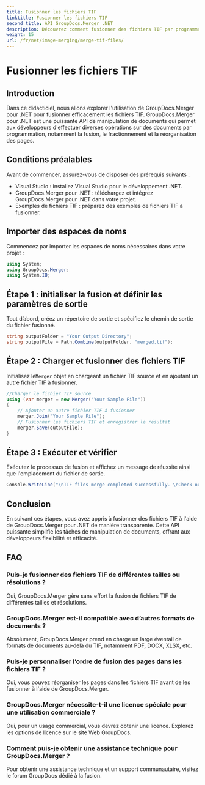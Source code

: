 ```yaml
---
title: Fusionner les fichiers TIF
linktitle: Fusionner les fichiers TIF
second_title: API GroupDocs.Merger .NET
description: Découvrez comment fusionner des fichiers TIF par programme à l’aide de GroupDocs.Merger pour .NET. API de manipulation de documents efficace pour les développeurs .NET.
weight: 15
url: /fr/net/image-merging/merge-tif-files/
---
```


# Fusionner les fichiers TIF

## Introduction
Dans ce didacticiel, nous allons explorer l'utilisation de GroupDocs.Merger pour .NET pour fusionner efficacement les fichiers TIF. GroupDocs.Merger pour .NET est une puissante API de manipulation de documents qui permet aux développeurs d'effectuer diverses opérations sur des documents par programmation, notamment la fusion, le fractionnement et la réorganisation des pages.
## Conditions préalables
Avant de commencer, assurez-vous de disposer des prérequis suivants :
- Visual Studio : installez Visual Studio pour le développement .NET.
- GroupDocs.Merger pour .NET : téléchargez et intégrez GroupDocs.Merger pour .NET dans votre projet.
- Exemples de fichiers TIF : préparez des exemples de fichiers TIF à fusionner.

## Importer des espaces de noms
Commencez par importer les espaces de noms nécessaires dans votre projet :
```csharp
using System; 
using GroupDocs.Merger;
using System.IO;
```
## Étape 1 : initialiser la fusion et définir les paramètres de sortie
Tout d’abord, créez un répertoire de sortie et spécifiez le chemin de sortie du fichier fusionné.
```csharp
string outputFolder = "Your Output Directory";
string outputFile = Path.Combine(outputFolder, "merged.tif");
```
## Étape 2 : Charger et fusionner des fichiers TIF
 Initialisez le`Merger` objet en chargeant un fichier TIF source et en ajoutant un autre fichier TIF à fusionner.
```csharp
//Charger le fichier TIF source
using (var merger = new Merger("Your Sample File"))
{
    // Ajouter un autre fichier TIF à fusionner
    merger.Join("Your Sample File");
    // Fusionner les fichiers TIF et enregistrer le résultat
    merger.Save(outputFile);
}
```
## Étape 3 : Exécuter et vérifier
Exécutez le processus de fusion et affichez un message de réussite ainsi que l'emplacement du fichier de sortie.
```csharp
Console.WriteLine("\nTIF files merge completed successfully. \nCheck output in {0}", outputFolder);
```

## Conclusion
En suivant ces étapes, vous avez appris à fusionner des fichiers TIF à l'aide de GroupDocs.Merger pour .NET de manière transparente. Cette API puissante simplifie les tâches de manipulation de documents, offrant aux développeurs flexibilité et efficacité.

## FAQ
### Puis-je fusionner des fichiers TIF de différentes tailles ou résolutions ?
Oui, GroupDocs.Merger gère sans effort la fusion de fichiers TIF de différentes tailles et résolutions.
### GroupDocs.Merger est-il compatible avec d’autres formats de documents ?
Absolument, GroupDocs.Merger prend en charge un large éventail de formats de documents au-delà du TIF, notamment PDF, DOCX, XLSX, etc.
### Puis-je personnaliser l’ordre de fusion des pages dans les fichiers TIF ?
Oui, vous pouvez réorganiser les pages dans les fichiers TIF avant de les fusionner à l'aide de GroupDocs.Merger.
### GroupDocs.Merger nécessite-t-il une licence spéciale pour une utilisation commerciale ?
Oui, pour un usage commercial, vous devrez obtenir une licence. Explorez les options de licence sur le site Web GroupDocs.
### Comment puis-je obtenir une assistance technique pour GroupDocs.Merger ?
Pour obtenir une assistance technique et un support communautaire, visitez le forum GroupDocs dédié à la fusion.